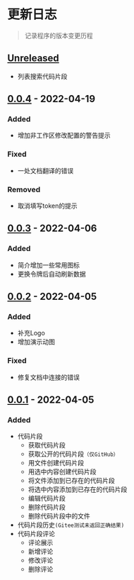 # 更新日志

> 记录程序的版本变更历程

## [Unreleased]

- 列表搜索代码片段

## [0.0.4] - 2022-04-19

### Added
- 增加非工作区修改配置的警告提示

### Fixed
- 一处文档翻译的错误

### Removed
- 取消填写token的提示

## [0.0.3] - 2022-04-06

### Added
- 简介增加一些常用图标
- 更换令牌后自动刷新数据

## [0.0.2] - 2022-04-05

### Added
- 补充Logo
- 增加演示动图
### Fixed
- 修复文档中连接的错误

## [0.0.1] - 2022-04-05

### Added

-   代码片段
    -   获取代码片段
    -   获取公开的代码片段`（仅GitHub）`
    -   用文件创建代码片段
    -   用选中内容创建代码片段
    -   将文件添加到已存在的代码片段
    -   将选中内容添加到已存在的代码片段
    -   编辑代码片段
    -   删除代码片段
    -   删除代码片段中的文件
-   代码片段历史`(Gitee测试未返回正确结果)`
-   代码片段评论
    -   评论展示
    -   新增评论
    -   修改评论
    -   删除评论

[unreleased]: https://github.com/wanglong126/vscode-ldggist/compare/v0.0.4...HEAD
[0.0.4]: https://github.com/wanglong126/vscode-ldggist/compare/v0.0.3...v0.0.4
[0.0.3]: https://github.com/wanglong126/vscode-ldggist/compare/v0.0.2...v0.0.3
[0.0.2]: https://github.com/wanglong126/vscode-ldggist/compare/v0.0.1...v0.0.2
[0.0.1]: https://github.com/wanglong126/vscode-ldggist/releases/tag/v0.0.1

